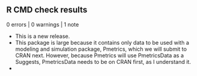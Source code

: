## R CMD check results

0 errors | 0 warnings | 1 note

* This is a new release.
* This package is large because it contains only data to be used with a modeling and simulation package, Pmetrics, which we will submit to CRAN next. However, because Pmetrics will use PmetricsData as a Suggests, PmetricsData needs to be on CRAN first, as I understand it.
* 
